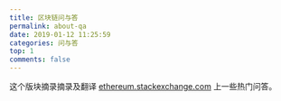 ```yaml
---
title: 区块链问与答
permalink: about-qa
date: 2019-01-12 11:25:59
categories: 问与答
top: 1
comments: false
---
```


这个版块摘录摘录及翻译 [ethereum.stackexchange.com](https://ethereum.stackexchange.com/questions?sort=frequent) 上一些热门问答。
